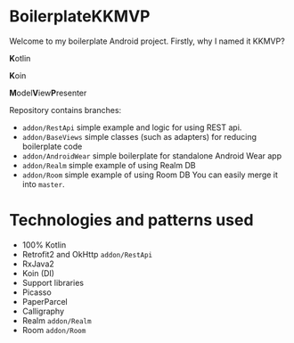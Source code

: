 # BoilerplateKKMVP

Welcome to my boilerplate Android project. Firstly, why I named it KKMVP?

<b>K</b>otlin

<b>K</b>oin

<b>M</b>odel<b>V</b>iew<b>P</b>resenter

Repository contains branches:
- `addon/RestApi` simple example and logic for using REST api.
- `addon/BaseViews` simple classes (such as adapters) for reducing boilerplate code
- `addon/AndroidWear` simple boilerplate for standalone Android Wear app
- `addon/Realm` simple example of using Realm DB
- `addon/Room` simple example of using Room DB
You can easily merge it into `master`.

# Technologies and patterns used
- 100% Kotlin
- Retrofit2 and OkHttp `addon/RestApi`
- RxJava2
- Koin (DI)
- Support libraries
- Picasso
- PaperParcel
- Calligraphy
- Realm `addon/Realm`
- Room `addon/Room`
